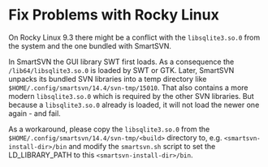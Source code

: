 # Fix Problems with Rocky Linux

On Rocky Linux 9.3 there might be a conflict with the `libsqlite3.so.0` from the system and the one bundled with SmartSVN.

In SmartSVN the GUI library SWT first loads.
As a consequence the `/lib64/libsqlite3.so.0` is loaded by SWT or GTK.
Later, SmartSVN unpacks its bundled SVN libraries into a temp directory like `$HOME/.config/smartsvn/14.4/svn-tmp/15010`.
That also contains a more modern `libsqlite3.so.0` which is required by the other SVN libraries.
But because a `libsqlite3.so.0` already is loaded, it will not load the newer one again - and fail.

As a workaround, please copy the `libsqlite3.so.0` from the `$HOME/.config/smartsvn/14.4/svn-tmp/<build>` directory to, e.g. `<smartsvn-install-dir>/bin` and modify the `smartsvn.sh` script to set the LD_LIBRARY_PATH to this `<smartsvn-install-dir>/bin`.
